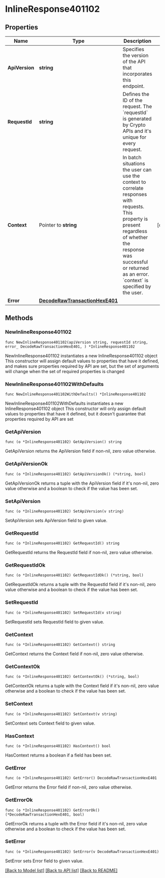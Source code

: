 # InlineResponse401102

## Properties

Name | Type | Description | Notes
------------ | ------------- | ------------- | -------------
**ApiVersion** | **string** | Specifies the version of the API that incorporates this endpoint. | 
**RequestId** | **string** | Defines the ID of the request. The &#x60;requestId&#x60; is generated by Crypto APIs and it&#39;s unique for every request. | 
**Context** | Pointer to **string** | In batch situations the user can use the context to correlate responses with requests. This property is present regardless of whether the response was successful or returned as an error. &#x60;context&#x60; is specified by the user. | [optional] 
**Error** | [**DecodeRawTransactionHexE401**](DecodeRawTransactionHexE401.md) |  | 

## Methods

### NewInlineResponse401102

`func NewInlineResponse401102(apiVersion string, requestId string, error_ DecodeRawTransactionHexE401, ) *InlineResponse401102`

NewInlineResponse401102 instantiates a new InlineResponse401102 object
This constructor will assign default values to properties that have it defined,
and makes sure properties required by API are set, but the set of arguments
will change when the set of required properties is changed

### NewInlineResponse401102WithDefaults

`func NewInlineResponse401102WithDefaults() *InlineResponse401102`

NewInlineResponse401102WithDefaults instantiates a new InlineResponse401102 object
This constructor will only assign default values to properties that have it defined,
but it doesn't guarantee that properties required by API are set

### GetApiVersion

`func (o *InlineResponse401102) GetApiVersion() string`

GetApiVersion returns the ApiVersion field if non-nil, zero value otherwise.

### GetApiVersionOk

`func (o *InlineResponse401102) GetApiVersionOk() (*string, bool)`

GetApiVersionOk returns a tuple with the ApiVersion field if it's non-nil, zero value otherwise
and a boolean to check if the value has been set.

### SetApiVersion

`func (o *InlineResponse401102) SetApiVersion(v string)`

SetApiVersion sets ApiVersion field to given value.


### GetRequestId

`func (o *InlineResponse401102) GetRequestId() string`

GetRequestId returns the RequestId field if non-nil, zero value otherwise.

### GetRequestIdOk

`func (o *InlineResponse401102) GetRequestIdOk() (*string, bool)`

GetRequestIdOk returns a tuple with the RequestId field if it's non-nil, zero value otherwise
and a boolean to check if the value has been set.

### SetRequestId

`func (o *InlineResponse401102) SetRequestId(v string)`

SetRequestId sets RequestId field to given value.


### GetContext

`func (o *InlineResponse401102) GetContext() string`

GetContext returns the Context field if non-nil, zero value otherwise.

### GetContextOk

`func (o *InlineResponse401102) GetContextOk() (*string, bool)`

GetContextOk returns a tuple with the Context field if it's non-nil, zero value otherwise
and a boolean to check if the value has been set.

### SetContext

`func (o *InlineResponse401102) SetContext(v string)`

SetContext sets Context field to given value.

### HasContext

`func (o *InlineResponse401102) HasContext() bool`

HasContext returns a boolean if a field has been set.

### GetError

`func (o *InlineResponse401102) GetError() DecodeRawTransactionHexE401`

GetError returns the Error field if non-nil, zero value otherwise.

### GetErrorOk

`func (o *InlineResponse401102) GetErrorOk() (*DecodeRawTransactionHexE401, bool)`

GetErrorOk returns a tuple with the Error field if it's non-nil, zero value otherwise
and a boolean to check if the value has been set.

### SetError

`func (o *InlineResponse401102) SetError(v DecodeRawTransactionHexE401)`

SetError sets Error field to given value.



[[Back to Model list]](../README.md#documentation-for-models) [[Back to API list]](../README.md#documentation-for-api-endpoints) [[Back to README]](../README.md)


